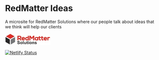 # RedMatter Ideas

A microsite for RedMatter Solutions where our people talk about ideas that we think will help our clients

![Logo][def]

[def]: /assets/images/RMSmall_whitebg.jpg

[![Netlify Status](https://api.netlify.com/api/v1/badges/95265189-d300-47b6-a032-b6190291fa80/deploy-status)](https://app.netlify.com/sites/redmatterideas/deploys)